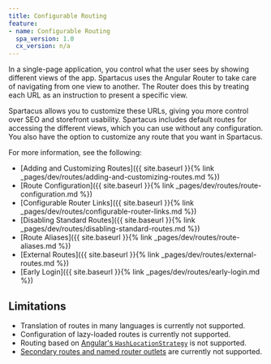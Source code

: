 ```yaml
---
title: Configurable Routing
feature:
- name: Configurable Routing
  spa_version: 1.0
  cx_version: n/a
---
```


In a single-page application, you control what the user sees by showing different views of the app. Spartacus uses the Angular Router to take care of navigating from one view to another. The Router does this by treating each URL as an instruction to present a specific view.

Spartacus allows you to customize these URLs, giving you more control over SEO and storefront usability. Spartacus includes default routes for accessing the different views, which you can use without any configuration. You also have the option to customize any route that you want in Spartacus.

For more information, see the following:

- [Adding and Customizing Routes]({{ site.baseurl }}{% link _pages/dev/routes/adding-and-customizing-routes.md %})
- [Route Configuration]({{ site.baseurl }}{% link _pages/dev/routes/route-configuration.md %})
- [Configurable Router Links]({{ site.baseurl }}{% link _pages/dev/routes/configurable-router-links.md %})
- [Disabling Standard Routes]({{ site.baseurl }}{% link _pages/dev/routes/disabling-standard-routes.md %})
- [Route Aliases]({{ site.baseurl }}{% link _pages/dev/routes/route-aliases.md %})
- [External Routes]({{ site.baseurl }}{% link _pages/dev/routes/external-routes.md %})
- [Early Login]({{ site.baseurl }}{% link _pages/dev/routes/early-login.md %})

## Limitations

- Translation of routes in many languages is currently not supported.
- Configuration of lazy-loaded routes is currently not supported.
- Routing based on [Angular's `HashLocationStrategy`](https://angular.io/guide/router#locationstrategy-and-browser-url-styles) is not supported.
- [Secondary routes and named router outlets](https://angular.io/guide/router-tutorial-toh#secondary-routes) are currently not supported.
